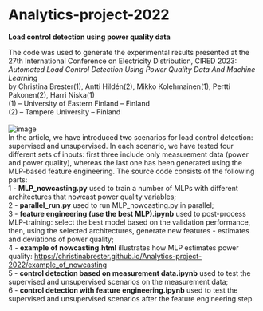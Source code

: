 # Analytics-project-2022
<b>Load control detection using power quality data</b>

The code was used to generate the experimental results presented at the 27th International Conference on Electricity Distribution, CIRED 2023: 
<br>
<i>Automated Load Control Detection Using Power Quality Data And Machine Learning</i>
<br>by Christina Brester(1), Antti Hildén(2), Mikko Kolehmainen(1), Pertti Pakonen(2), Harri Niska(1)
<br>(1) – University of Eastern Finland – Finland
<br>(2) – Tampere University – Finland
<br>
<br>
![image](https://user-images.githubusercontent.com/23052531/212910285-4853e9d0-6b67-4ccb-969d-a02e32c028f5.png)
<br>
In the article, we have introduced two scenarios for load control detection: supervised and unsupervised. In each scenario, we have tested four different sets of inputs: first three include only measurement data (power and power quality), whereas the last one has been generated using the MLP-based feature engineering. The source code consists of the following parts: 
<br>1 - <b>MLP_nowcasting.py</b> used to train a number of MLPs with different architectures that nowcast power quality variables;
<br>2 - <b>parallel_run.py</b> used to run MLP_nowcasting.py in parallel;
<br>3 - <b>feature engineering (use the best MLP).ipynb</b> used to post-process MLP-training: select the best model based on the validation performance, then, using the selected architectures, generate new features - estimates and deviations of power quality;
<br>4 - <b>example of nowcasting.html</b> illustrates how MLP estimates power quality: https://christinabrester.github.io/Analytics-project-2022/example_of_nowcasting
<br>5 - <b>control detection based on measurement data.ipynb</b> used to test the supervised and unsupervised scenarios on the measurement data;
<br>6 - <b>control detection with feature engineering.ipynb</b> used to test the supervised and unsupervised scenarios after the feature engineering step.
